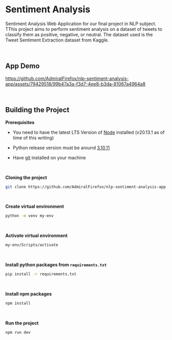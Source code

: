 # Sentiment Analysis

Sentiment Analysis Web Application for our final project in NLP subject. TThis project aims to perform sentiment analysis on a dataset of tweets to classify them as positive, negative, or neutral. The dataset used is the Tweet Sentiment Extraction dataset from Kaggle.

<br />

## App Demo

https://github.com/AdmiralFirefox/nlp-sentiment-analysis-app/assets/79429518/99b47a3a-f3d7-4ee8-b3da-81067a4964a8

<br />

## Building the Project

**Prerequisites**

- You need to have the latest LTS Version of [Node](https://nodejs.org/en) installed (v20.13.1 as of time of this writing)

- Python release version must be around [3.10.11](https://www.python.org/downloads/release/python-31011/)

- Have [git](https://git-scm.com/) installed on your machine

<br />

**Cloning the project**

```bash
git clone https://github.com/AdmiralFirefox/nlp-sentiment-analysis-app.git
```

<br />

**Create virtual environment**

```bash
python -m venv my-env
```

<br />

**Activate virtual environment**

```bash
my-env/Scripts/activate
```

<br />

**Install python packages from `requirements.txt`**

```bash
pip install -r requirements.txt
```

<br />

**Install npm packages**

```bash
npm install
```

<br />

**Run the project**

```bash
npm run dev
```